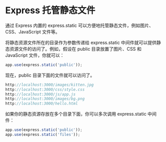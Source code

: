 # Express 托管静态文件

通过 Express 内置的 express.static 可以方便地托管静态文件，例如图片、CSS、JavaScript 文件等。

将静态资源文件所在的目录作为参数传递给 express.static 中间件就可以提供静态资源文件的访问了。例如，假设在 public 目录放置了图片、CSS 和 JavaScript 文件，你就可以：
``` javascript
app.use(express.static('public'));
```
现在，public 目录下面的文件就可以访问了。
``` javascript
http://localhost:3000/images/kitten.jpg
http://localhost:3000/css/style.css
http://localhost:3000/js/app.js
http://localhost:3000/images/bg.png
http://localhost:3000/hello.html
```
如果你的静态资源存放在多个目录下面，你可以多次调用 express.static 中间件：
``` javascript
app.use(express.static('public'));
app.use(express.static('files'));
```